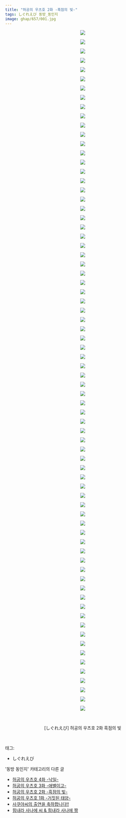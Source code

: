 ```yaml
---
title: "허공의 우츠호 2화 -흑점의 빛-"
tags: しぐれえび 동방_동인지
image: ghap/657/001.jpg
---
```

<div class="article">
<p style="text-align: center; clear: none; float: none;"><img src="{{ site.nasurl }}/ghap/657/001.jpg"/></p>
<p style="text-align: center; clear: none; float: none;"><img src="{{ site.nasurl }}/ghap/657/002.jpg"/></p>
<p style="text-align: center; clear: none; float: none;"><img src="{{ site.nasurl }}/ghap/657/003.jpg"/></p>
<p style="text-align: center; clear: none; float: none;"><img src="{{ site.nasurl }}/ghap/657/004.jpg"/></p>
<p style="text-align: center; clear: none; float: none;"><img src="{{ site.nasurl }}/ghap/657/005.jpg"/></p>
<p style="text-align: center; clear: none; float: none;"><img src="{{ site.nasurl }}/ghap/657/006.jpg"/></p>
<p style="text-align: center; clear: none; float: none;"><img src="{{ site.nasurl }}/ghap/657/007.jpg"/></p>
<p style="text-align: center; clear: none; float: none;"><img src="{{ site.nasurl }}/ghap/657/008.jpg"/></p>
<p style="text-align: center; clear: none; float: none;"><img src="{{ site.nasurl }}/ghap/657/009.jpg"/></p>
<p style="text-align: center; clear: none; float: none;"><img src="{{ site.nasurl }}/ghap/657/010.jpg"/></p>
<p style="text-align: center; clear: none; float: none;"><img src="{{ site.nasurl }}/ghap/657/011.jpg"/></p>
<p style="text-align: center; clear: none; float: none;"><img src="{{ site.nasurl }}/ghap/657/012.jpg"/></p>
<p style="text-align: center; clear: none; float: none;"><img src="{{ site.nasurl }}/ghap/657/013.jpg"/></p>
<p style="text-align: center; clear: none; float: none;"><img src="{{ site.nasurl }}/ghap/657/014.jpg"/></p>
<p style="text-align: center; clear: none; float: none;"><img src="{{ site.nasurl }}/ghap/657/015.jpg"/></p>
<p style="text-align: center; clear: none; float: none;"><img src="{{ site.nasurl }}/ghap/657/016.jpg"/></p>
<p style="text-align: center; clear: none; float: none;"><img src="{{ site.nasurl }}/ghap/657/017.jpg"/></p>
<p style="text-align: center; clear: none; float: none;"><img src="{{ site.nasurl }}/ghap/657/018.jpg"/></p>
<p style="text-align: center; clear: none; float: none;"><img src="{{ site.nasurl }}/ghap/657/019.jpg"/></p>
<p style="text-align: center; clear: none; float: none;"><img src="{{ site.nasurl }}/ghap/657/020.jpg"/></p>
<p style="text-align: center; clear: none; float: none;"><img src="{{ site.nasurl }}/ghap/657/021.jpg"/></p>
<p style="text-align: center; clear: none; float: none;"><img src="{{ site.nasurl }}/ghap/657/022.jpg"/></p>
<p style="text-align: center; clear: none; float: none;"><img src="{{ site.nasurl }}/ghap/657/023.jpg"/></p>
<p style="text-align: center; clear: none; float: none;"><img src="{{ site.nasurl }}/ghap/657/024.jpg"/></p>
<p style="text-align: center; clear: none; float: none;"><img src="{{ site.nasurl }}/ghap/657/025.jpg"/></p>
<p style="text-align: center; clear: none; float: none;"><img src="{{ site.nasurl }}/ghap/657/026.jpg"/></p>
<p style="text-align: center; clear: none; float: none;"><img src="{{ site.nasurl }}/ghap/657/027.jpg"/></p>
<p style="text-align: center; clear: none; float: none;"><img src="{{ site.nasurl }}/ghap/657/028.jpg"/></p>
<p style="text-align: center; clear: none; float: none;"><img src="{{ site.nasurl }}/ghap/657/029.jpg"/></p>
<p style="text-align: center; clear: none; float: none;"><img src="{{ site.nasurl }}/ghap/657/030.jpg"/></p>
<p style="text-align: center; clear: none; float: none;"><img src="{{ site.nasurl }}/ghap/657/031.jpg"/></p>
<p style="text-align: center; clear: none; float: none;"><img src="{{ site.nasurl }}/ghap/657/032.jpg"/></p>
<p style="text-align: center; clear: none; float: none;"><img src="{{ site.nasurl }}/ghap/657/033.jpg"/></p>
<p style="text-align: center; clear: none; float: none;"><img src="{{ site.nasurl }}/ghap/657/034.jpg"/></p>
<p style="text-align: center; clear: none; float: none;"><img src="{{ site.nasurl }}/ghap/657/035.jpg"/></p>
<p style="text-align: center; clear: none; float: none;"><img src="{{ site.nasurl }}/ghap/657/036.jpg"/></p>
<p style="text-align: center; clear: none; float: none;"><img src="{{ site.nasurl }}/ghap/657/037.jpg"/></p>
<p style="text-align: center; clear: none; float: none;"><img src="{{ site.nasurl }}/ghap/657/038.jpg"/></p>
<p style="text-align: center; clear: none; float: none;"><img src="{{ site.nasurl }}/ghap/657/039.jpg"/></p>
<p style="text-align: center; clear: none; float: none;"><img src="{{ site.nasurl }}/ghap/657/040.jpg"/></p>
<p style="text-align: center; clear: none; float: none;"><img src="{{ site.nasurl }}/ghap/657/041.jpg"/></p>
<p style="text-align: center; clear: none; float: none;"><img src="{{ site.nasurl }}/ghap/657/042.jpg"/></p>
<p style="text-align: center; clear: none; float: none;"><img src="{{ site.nasurl }}/ghap/657/043.jpg"/></p>
<p style="text-align: center; clear: none; float: none;"><img src="{{ site.nasurl }}/ghap/657/044.jpg"/></p>
<p style="text-align: center; clear: none; float: none;"><img src="{{ site.nasurl }}/ghap/657/045.jpg"/></p>
<p style="text-align: center; clear: none; float: none;"><img src="{{ site.nasurl }}/ghap/657/046.jpg"/></p>
<p style="text-align: center; clear: none; float: none;"><img src="{{ site.nasurl }}/ghap/657/047.jpg"/></p>
<p style="text-align: center; clear: none; float: none;"><img src="{{ site.nasurl }}/ghap/657/048.jpg"/></p>
<p style="text-align: center; clear: none; float: none;"><img src="{{ site.nasurl }}/ghap/657/049.jpg"/></p>
<p style="text-align: center; clear: none; float: none;"><img src="{{ site.nasurl }}/ghap/657/050.jpg"/></p>
<p style="text-align: center; clear: none; float: none;"><img src="{{ site.nasurl }}/ghap/657/051.jpg"/></p>
<p style="text-align: center; clear: none; float: none;"><img src="{{ site.nasurl }}/ghap/657/052.jpg"/></p>
<p style="text-align: center; clear: none; float: none;"><img src="{{ site.nasurl }}/ghap/657/053.jpg"/></p>
<p style="text-align: center; clear: none; float: none;"><img src="{{ site.nasurl }}/ghap/657/054.jpg"/></p>
<p style="text-align: center; clear: none; float: none;"><img src="{{ site.nasurl }}/ghap/657/055.jpg"/></p>
<p style="text-align: center; clear: none; float: none;"><img src="{{ site.nasurl }}/ghap/657/056.jpg"/></p>
<p style="text-align: center; clear: none; float: none;"><img src="{{ site.nasurl }}/ghap/657/057.jpg"/></p>
<p style="text-align: center; clear: none; float: none;"><img src="{{ site.nasurl }}/ghap/657/058.jpg"/></p>
<p style="text-align: center; clear: none; float: none;"><img src="{{ site.nasurl }}/ghap/657/059.jpg"/></p>
<p style="text-align: center; clear: none; float: none;"><img src="{{ site.nasurl }}/ghap/657/060.jpg"/></p>
<p style="text-align: center; clear: none; float: none;"><img src="{{ site.nasurl }}/ghap/657/061.jpg"/></p>
<p style="text-align: center; clear: none; float: none;"><img src="{{ site.nasurl }}/ghap/657/062.jpg"/></p>
<p style="text-align: center; clear: none; float: none;"><img src="{{ site.nasurl }}/ghap/657/063.jpg"/></p>
<p style="text-align: center; clear: none; float: none;"><img src="{{ site.nasurl }}/ghap/657/064.jpg"/></p>
<p style="text-align: center; clear: none; float: none;"><img src="{{ site.nasurl }}/ghap/657/065.jpg"/></p>
<p style="text-align: center; clear: none; float: none;"><img src="{{ site.nasurl }}/ghap/657/066.jpg"/></p>
<p style="text-align: center; clear: none; float: none;"><img src="{{ site.nasurl }}/ghap/657/067.jpg"/></p>
<p style="text-align: center; clear: none; float: none;"><img src="{{ site.nasurl }}/ghap/657/068.jpg"/></p>
<p style="text-align: center; clear: none; float: none;"><img src="{{ site.nasurl }}/ghap/657/069.jpg"/></p>
<p style="text-align: center; clear: none; float: none;"><img src="{{ site.nasurl }}/ghap/657/070.jpg"/></p>
<p style="text-align: center; clear: none; float: none;"><img src="{{ site.nasurl }}/ghap/657/071.jpg"/></p>
<p style="text-align: center; clear: none; float: none;"><img src="{{ site.nasurl }}/ghap/657/072.jpg"/></p>
<p style="text-align: center; clear: none; float: none;"><img src="{{ site.nasurl }}/ghap/657/073.jpg"/></p>
<p style="text-align: center; clear: none; float: none;"><img src="{{ site.nasurl }}/ghap/657/074.jpg"/></p>
<p style="text-align: center; clear: none; float: none;"><br/></p>
<p style="text-align: center; clear: none; float: none;">[しぐれえび] 허공의 우츠호 2화 흑점의 빛</p>
<p><br/></p>
</div><div class="tagTrail">
<p>태그: </p>
<ul>
<li>しぐれえび</li>
</ul>
</div><div class="another">
<p>'동방 동인지' 카테고리의 다른 글</p>
<ul>
<li><a href="/2016-07-03-ghap_659">허공의 우츠호 4화 -낙일-</a></li>
<li><a href="/2016-07-03-ghap_658">허공의 우츠호 3화 -애별이고-</a></li>
<li><a href="/2016-07-03-ghap_657">허공의 우츠호 2화 -흑점의 빛-</a></li>
<li><a href="/2016-07-03-ghap_656">허공의 우츠호 1화 -거짓된 태양-</a></li>
<li><a href="/2016-07-03-ghap_655">사쿠야씨의 출연을 축하합니다!!</a></li>
<li><a href="/2016-07-03-ghap_654">힘내라 사나에 씨 &amp; 힘내라 사나에 짱</a></li>
</ul>
</div><div class="cb_module cb_fluid">
<div class="cb_wrt cb_profile">
</div><!-- commentList close -->
</div>